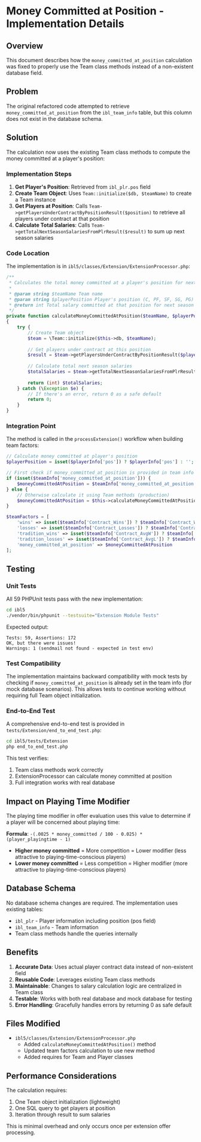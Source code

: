 # Money Committed at Position - Implementation Details

## Overview

This document describes how the `money_committed_at_position` calculation was fixed to properly use the Team class methods instead of a non-existent database field.

## Problem

The original refactored code attempted to retrieve `money_committed_at_position` from the `ibl_team_info` table, but this column does not exist in the database schema.

## Solution

The calculation now uses the existing Team class methods to compute the money committed at a player's position:

### Implementation Steps

1. **Get Player's Position**: Retrieved from `ibl_plr.pos` field
2. **Create Team Object**: Uses `Team::initialize($db, $teamName)` to create a Team instance
3. **Get Players at Position**: Calls `Team->getPlayersUnderContractByPositionResult($position)` to retrieve all players under contract at that position
4. **Calculate Total Salaries**: Calls `Team->getTotalNextSeasonSalariesFromPlrResult($result)` to sum up next season salaries

### Code Location

The implementation is in `ibl5/classes/Extension/ExtensionProcessor.php`:

```php
/**
 * Calculates the total money committed at a player's position for next season
 * 
 * @param string $teamName Team name
 * @param string $playerPosition Player's position (C, PF, SF, SG, PG)
 * @return int Total salary committed at that position for next season
 */
private function calculateMoneyCommittedAtPosition($teamName, $playerPosition)
{
    try {
        // Create Team object
        $team = \Team::initialize($this->db, $teamName);
        
        // Get players under contract at this position
        $result = $team->getPlayersUnderContractByPositionResult($playerPosition);
        
        // Calculate total next season salaries
        $totalSalaries = $team->getTotalNextSeasonSalariesFromPlrResult($result);
        
        return (int) $totalSalaries;
    } catch (\Exception $e) {
        // If there's an error, return 0 as a safe default
        return 0;
    }
}
```

### Integration Point

The method is called in the `processExtension()` workflow when building team factors:

```php
// Calculate money committed at player's position
$playerPosition = isset($playerInfo['pos']) ? $playerInfo['pos'] : '';

// First check if money_committed_at_position is provided in team info (for testing)
if (isset($teamInfo['money_committed_at_position'])) {
    $moneyCommittedAtPosition = $teamInfo['money_committed_at_position'];
} else {
    // Otherwise calculate it using Team methods (production)
    $moneyCommittedAtPosition = $this->calculateMoneyCommittedAtPosition($teamName, $playerPosition);
}

$teamFactors = [
    'wins' => isset($teamInfo['Contract_Wins']) ? $teamInfo['Contract_Wins'] : 41,
    'losses' => isset($teamInfo['Contract_Losses']) ? $teamInfo['Contract_Losses'] : 41,
    'tradition_wins' => isset($teamInfo['Contract_AvgW']) ? $teamInfo['Contract_AvgW'] : 41,
    'tradition_losses' => isset($teamInfo['Contract_AvgL']) ? $teamInfo['Contract_AvgL'] : 41,
    'money_committed_at_position' => $moneyCommittedAtPosition
];
```

## Testing

### Unit Tests

All 59 PHPUnit tests pass with the new implementation:

```bash
cd ibl5
./vendor/bin/phpunit --testsuite="Extension Module Tests"
```

Expected output:
```
Tests: 59, Assertions: 172
OK, but there were issues!
Warnings: 1 (sendmail not found - expected in test env)
```

### Test Compatibility

The implementation maintains backward compatibility with mock tests by checking if `money_committed_at_position` is already set in the team info (for mock database scenarios). This allows tests to continue working without requiring full Team object initialization.

### End-to-End Test

A comprehensive end-to-end test is provided in `tests/Extension/end_to_end_test.php`:

```bash
cd ibl5/tests/Extension
php end_to_end_test.php
```

This test verifies:
1. Team class methods work correctly
2. ExtensionProcessor can calculate money committed at position
3. Full integration works with real database

## Impact on Playing Time Modifier

The playing time modifier in offer evaluation uses this value to determine if a player will be concerned about playing time:

**Formula**: `-(.0025 * money_committed / 100 - 0.025) * (player_playingtime - 1)`

- **Higher money committed** = More competition = Lower modifier (less attractive to playing-time-conscious players)
- **Lower money committed** = Less competition = Higher modifier (more attractive to playing-time-conscious players)

## Database Schema

No database schema changes are required. The implementation uses existing tables:

- `ibl_plr` - Player information including position (pos field)
- `ibl_team_info` - Team information
- Team class methods handle the queries internally

## Benefits

1. **Accurate Data**: Uses actual player contract data instead of non-existent field
2. **Reusable Code**: Leverages existing Team class methods
3. **Maintainable**: Changes to salary calculation logic are centralized in Team class
4. **Testable**: Works with both real database and mock database for testing
5. **Error Handling**: Gracefully handles errors by returning 0 as safe default

## Files Modified

- `ibl5/classes/Extension/ExtensionProcessor.php`
  - Added `calculateMoneyCommittedAtPosition()` method
  - Updated team factors calculation to use new method
  - Added requires for Team and Player classes

## Performance Considerations

The calculation requires:
1. One Team object initialization (lightweight)
2. One SQL query to get players at position
3. Iteration through result to sum salaries

This is minimal overhead and only occurs once per extension offer processing.
